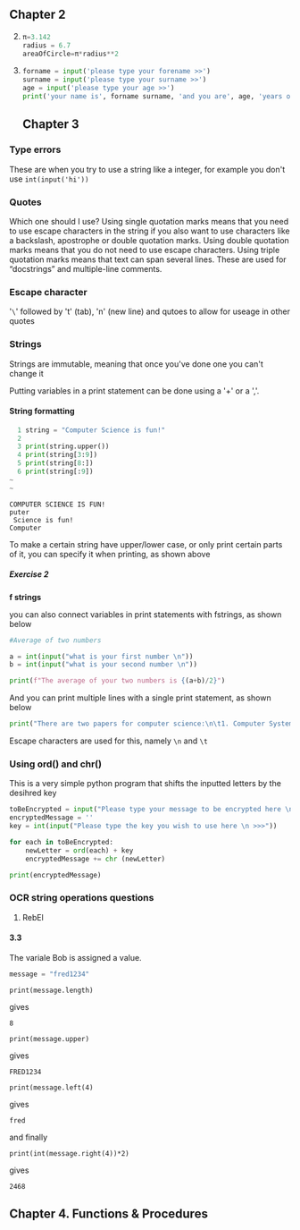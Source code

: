 ## Chapter 2

2. ```py
   π=3.142
   radius = 6.7
   areaOfCircle=π*radius**2
   ```

3. ```python
   forname = input('please type your forename >>')
   surname = input('please type your surname >>')
   age = input('please type your age >>')
   print('your name is', forname surname, 'and you are', age, 'years old')
   ```
   
   ## Chapter 3

### Type errors

These are when you try to use a string like a integer, for example you don't
use ```int(input('hi'))```

### Quotes

Which one should I use?
Using single quotation marks means that you need to use escape characters in the string if you also want to use characters like a backslash, apostrophe or double quotation marks.
Using double quotation marks means that you do not need to use escape characters.
Using triple quotation marks means that text can span several lines. These are used for “docstrings” and multiple-line comments.

### Escape character

'```\```' followed by 't' (tab), 'n' (new line) and qutoes to allow for useage in
other quotes

### Strings

Strings are immutable, meaning that once you've done one you can't change it

Putting variables in a print statement can be done using a '+' or a ','.

#### String formatting

```python
  1 string = "Computer Science is fun!"
  2
  3 print(string.upper())
  4 print(string[3:9])
  5 print(string[8:])
  6 print(string[:9])
~
~
```

```
COMPUTER SCIENCE IS FUN!
puter 
 Science is fun!
Computer 
```

To make a certain string have upper/lower case, or only print certain parts of it, you can specify it when printing, as shown above

##### Exercise 2

**f strings**

you can also connect variables in print statements with fstrings, as shown below

```python
#Average of two numbers

a = int(input("what is your first number \n"))
b = int(input("what is your second number \n"))

print(f"The average of your two numbers is {(a+b)/2}")
```

And you can print multiple lines with a single print statement, as shown below 

```python
print("There are two papers for computer science:\n\t1. Computer Systems \n\t2. Computational thinking, algorithms and programming")
```

Escape characters are used for this, namely ```\n``` and ```\t``` 

### Using ord() and chr()

This is a very simple python program that shifts the inputted letters by the desihred key

```python
toBeEncrypted = input("Please type your message to be encrypted here \n >>>")
encryptedMessage = ''
key = int(input("Please type the key you wish to use here \n >>>"))

for each in toBeEncrypted:
    newLetter = ord(each) + key
    encryptedMessage += chr (newLetter)

print(encryptedMessage)
```

### OCR string operations questions

1. RebEl

#### 3.3

The variale Bob is assigned a value.

```python
message = "fred1234"
```



```
print(message.length)
```

gives 

```
8
```

```
print(message.upper)
```

gives 

```
FRED1234
```

```
print(message.left(4)
```

gives 

```
fred
```

and finally 

``` 
print(int(message.right(4))*2)
```



gives 



```
2468
```



## Chapter 4. Functions & Procedures
